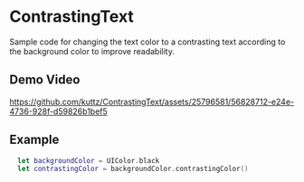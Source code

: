 
# ContrastingText

Sample code for changing the text color to a contrasting text according to the background color to improve readability.


## Demo Video

https://github.com/kuttz/ContrastingText/assets/25796581/56828712-e24e-4736-928f-d59826b1bef5


## Example

```swift
  let backgroundColor = UIColor.black
  let contrastingColor = backgroundColor.contrastingColor()
```

